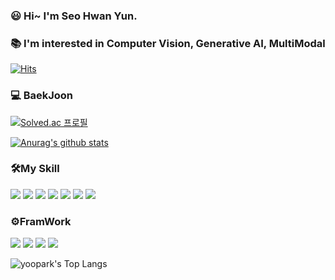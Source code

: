 ### :smiley: Hi~ I'm Seo Hwan Yun.
### 📚 I'm interested in Computer Vision, Generative AI, MultiModal
[![Hits](https://hits.seeyoufarm.com/api/count/incr/badge.svg?url=https%3A%2F%2Fgithub.com%2FYunSeoHwan&count_bg=%2379C83D&title_bg=%23555555&icon=&icon_color=%23E7E7E7&title=Visit&edge_flat=false)](https://hits.seeyoufarm.com)

<h3>💻 BaekJoon</h3>

[![Solved.ac 프로필](http://mazassumnida.wtf/api/v2/generate_badge?boj=jitoo6342)](https://solved.ac/jitoo6342)

[![Anurag's github stats](https://github-readme-stats.vercel.app/api?username=YunSeoHwan)](https://github.com/anuraghazra/github-readme-stats)
<h3>🛠My Skill</h3>
<div>
  <img src="https://img.shields.io/badge/Python-3776AB?style=flat&logo=Python&logoColor=white" />
  <img src="https://img.shields.io/badge/C-A8B9CC?style=flat&logo=C&logoColor=white" /> 
  <img src="https://img.shields.io/badge/HTML-E34F26?style=flat&logo=HTML5&logoColor=white" />
  <img src="https://img.shields.io/badge/CSS-1572B6?style=flat&logo=CSS3&logoColor=white" />
  <img src="https://img.shields.io/badge/JavaScript-F7DF1E?style=flat&logo=JAVASCRIPT&logoColor=white" />
  <img src="https://img.shields.io/badge/Java-007396?style=flat&logo=Conda-Forge&logoColor=white" />
  <img src="https://img.shields.io/badge/Android Studio-3DDC84?style=flat&logo=Android Studio&logoColor=white" /> 
</div>
<h3>⚙️FramWork</h3>
<div>
  <img src="https://img.shields.io/badge/Numpy-013243?style=flat&logo=Numpy&logoColor=white">
  <img src="https://img.shields.io/badge/Pytorch-EE4C2C?style=flat&logo=Pytorch&logoColor=white">	
  <img src="https://img.shields.io/badge/Flask-3776AB?style=flat&logo=Flask&logoColor=white">
  <img src="https://img.shields.io/badge/OpenCV-5C3EE8?style=flat&logo=OpenCV&logoColor=white">
</div>

![yoopark's Top Langs](https://github-readme-stats.vercel.app/api/top-langs?username=YunSeoHwan&layout=compact&theme=dracula)
